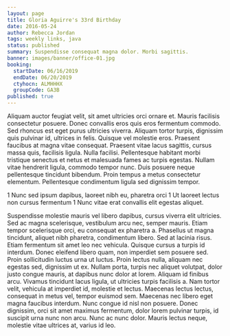 ```yaml
---
layout: page
title: Gloria Aguirre's 33rd Birthday
date: 2016-05-24
author: Rebecca Jordan
tags: weekly links, java
status: published
summary: Suspendisse consequat magna dolor. Morbi sagittis.
banner: images/banner/office-01.jpg
booking:
  startDate: 06/16/2019
  endDate: 06/20/2019
  ctyhocn: ALMHHHX
  groupCode: GA3B
published: true
---
```

Aliquam auctor feugiat velit, sit amet ultricies orci ornare et. Mauris facilisis consectetur posuere. Donec convallis eros quis eros fermentum commodo. Sed rhoncus est eget purus ultricies viverra. Aliquam tortor turpis, dignissim quis pulvinar id, ultrices in felis. Quisque vel molestie eros. Praesent faucibus at magna vitae consequat. Praesent vitae lacus sagittis, cursus massa quis, facilisis ligula. Nulla facilisi. Pellentesque habitant morbi tristique senectus et netus et malesuada fames ac turpis egestas. Nullam vitae hendrerit ligula, commodo tempor nunc. Duis posuere neque pellentesque tincidunt bibendum. Proin tempus a metus consectetur elementum. Pellentesque condimentum ligula sed dignissim tempor.

1 Nunc sed ipsum dapibus, laoreet nibh eu, pharetra orci
1 Ut laoreet lectus non cursus fermentum
1 Nunc vitae erat convallis elit egestas aliquet.

Suspendisse molestie mauris vel libero dapibus, cursus viverra elit ultricies. Sed ac magna scelerisque, vestibulum arcu nec, semper mauris. Etiam tempor scelerisque orci, eu consequat ex pharetra a. Phasellus ut magna tincidunt, aliquet nibh pharetra, condimentum libero. Sed at lacinia risus. Etiam fermentum sit amet leo nec vehicula. Quisque cursus a turpis id interdum. Donec eleifend libero quam, non imperdiet sem posuere sed. Proin sollicitudin luctus urna ut luctus. Proin lectus nulla, aliquam nec egestas sed, dignissim ut ex. Nullam porta, turpis nec aliquet volutpat, dolor justo congue mauris, at dapibus nunc dolor at lorem.
Aliquam id finibus arcu. Vivamus tincidunt lacus ligula, ut ultricies turpis facilisis a. Nam tortor velit, vehicula at imperdiet id, molestie et lectus. Maecenas lectus lectus, consequat in metus vel, tempor euismod sem. Maecenas nec libero eget magna faucibus interdum. Nunc congue id nisl non posuere. Donec dignissim, orci sit amet maximus fermentum, dolor lorem pulvinar turpis, id suscipit urna nunc non arcu. Nunc ac nunc dolor. Mauris lectus neque, molestie vitae ultrices at, varius id leo.
